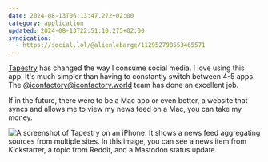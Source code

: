 ```yaml
---
date: 2024-08-13T06:13:47.272+02:00
category: application
updated: 2024-08-13T22:51:10.275+02:00
syndication:
  - https://social.lol/@alienlebarge/112952798553465571
---
```


[Tapestry](https://www.kickstarter.com/projects/iconfactory/project-tapestry) has changed the way I consume social media. I love using this app. It's much simpler than having to constantly switch between 4-5 apps. The @iconfactory@iconfactory.world team has done an excellent job. 

If in the future, there were to be a Mac app or even better, a website that syncs and allows me to view my news feed on a Mac, you can take my money.

![A screenshot of Tapestry on an iPhone. It shows a news feed aggregating sources from multiple sites. In this image, you can see a news item from Kickstarter, a topic from Reddit, and a Mastodon status update.](https://alienlebarge.ch/media/photos/2024/08/13/img-5726.png)
